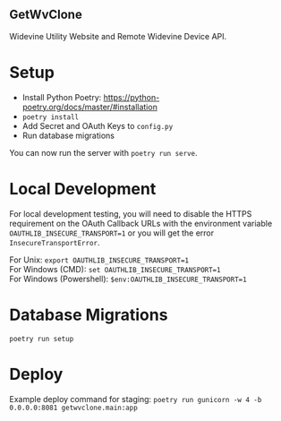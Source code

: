 ## GetWvClone

Widevine Utility Website and Remote Widevine Device API.

# Setup

- Install Python Poetry: https://python-poetry.org/docs/master/#installation
- `poetry install`
- Add Secret and OAuth Keys to `config.py`
- Run database migrations

You can now run the server with `poetry run serve`.

# Local Development

For local development testing, you will need to disable the HTTPS requirement on the OAuth Callback URLs
with the environment variable `OAUTHLIB_INSECURE_TRANSPORT=1` or you will get the error `InsecureTransportError`.

For Unix: `export OAUTHLIB_INSECURE_TRANSPORT=1`  
For Windows (CMD): `set OAUTHLIB_INSECURE_TRANSPORT=1`  
For Windows (Powershell): `$env:OAUTHLIB_INSECURE_TRANSPORT=1`

# Database Migrations

`poetry run setup`

# Deploy

Example deploy command for staging:
`poetry run gunicorn -w 4 -b 0.0.0.0:8081 getwvclone.main:app`
